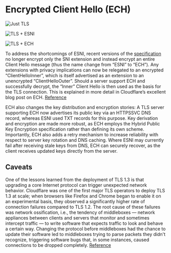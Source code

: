 # Encrypted Client Hello (ECH)

![Just TLS](2023-06-03-15-00-56.jpg)

![TLS + ESNI](2023-06-03-15-01-25.jpg)

![TLS + ECH](2023-06-03-15-02-13.jpg)


To address the shortcomings of ESNI, recent versions of the [specification](https://datatracker.ietf.org/doc/draft-ietf-tls-esni/) no longer encrypt only the SNI extension and instead encrypt an entire Client Hello message (thus the name change from “ESNI” to “ECH”). Any extensions with privacy implications can now be relegated to an encrypted “ClientHelloInner”, which is itself advertised as an extension to an unencrypted “ClientHelloOuter”. Should a server support ECH and successfully decrypt, the “Inner” Client Hello is then used as the basis for the TLS connection. This is explained in more detail in Cloudflare’s excellent blog post on ECH. [Reference](https://blog.mozilla.org/security/2021/01/07/encrypted-client-hello-the-future-of-esni-in-firefox/)

ECH also changes the key distribution and encryption stories: A TLS server supporting ECH now advertises its public key via an HTTPSSVC DNS record, whereas ESNI used TXT records for this purpose. Key derivation and encryption are made more robust, as ECH employs the Hybrid Public Key Encryption specification rather than defining its own scheme. Importantly, ECH also adds a retry mechanism to increase reliability with respect to server key rotation and DNS caching. Where ESNI may currently fail after receiving stale keys from DNS, ECH can securely recover, as the client receives updated keys directly from the server.

## Caveats

One of the lessons learned from the deployment of TLS 1.3 is that upgrading a core Internet protocol can trigger unexpected network behavior. Cloudflare was one of the first major TLS operators to deploy TLS 1.3 at scale; when browsers like Firefox and Chrome began to enable it on an experimental basis, they observed a significantly higher rate of connection failures compared to TLS 1.2. The root cause of these failures was network ossification, i.e., the tendency of middleboxes — network appliances between clients and servers that monitor and sometimes intercept traffic — to write software that expects traffic to look and behave a certain way. Changing the protocol before middleboxes had the chance to update their software led to middleboxes trying to parse packets they didn't recognize, triggering software bugs that, in some instances, caused connections to be dropped completely. [Reference](https://blog.cloudflare.com/encrypted-client-hello/)